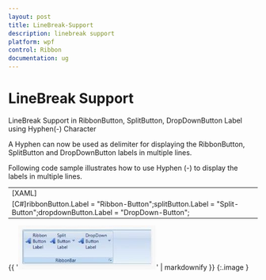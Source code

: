 ```yaml
---
layout: post
title: LineBreak-Support
description: linebreak support
platform: wpf
control: Ribbon
documentation: ug
---
```


# LineBreak Support

LineBreak Support in RibbonButton, SplitButton, DropDownButton Label using Hyphen(-) Character

A Hyphen can now be used as delimiter for displaying the RibbonButton, SplitButton and DropDownButton labels in multiple lines. 

Following code sample illustrates how to use Hyphen (-) to display the labels in multiple lines.



<table>
<tr>
<td>
[XAML]<syncfusion:RibbonButton Name="ribbonButton" Label="Ribbon-Button" ></syncfusion:RibbonButton><syncfusion:SplitButton Name="splitButton" Label="Split-Button" ></syncfusion:SplitButton><syncfusion:DropDownButton  Name="dropdownButton" Label="DropDown-Button" ></syncfusion:DropDownButton></td></tr>
<tr>
<td>
[C#]ribbonButton.Label = "Ribbon-Button";splitButton.Label = "Split-Button";dropdownButton.Label = "DropDown-Button";</td></tr>
</table>


{{ '![](LineBreak-Support_images/LineBreak-Support_img1.jpeg)' | markdownify }}
{:.image }




